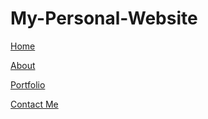 # My-Personal-Website
<a href="index.html">Home</a>


 <a href="about.html">About</a>



  <a href="portfolio.html">Portfolio</a>

 <a href="contactme.html">Contact Me</a>

